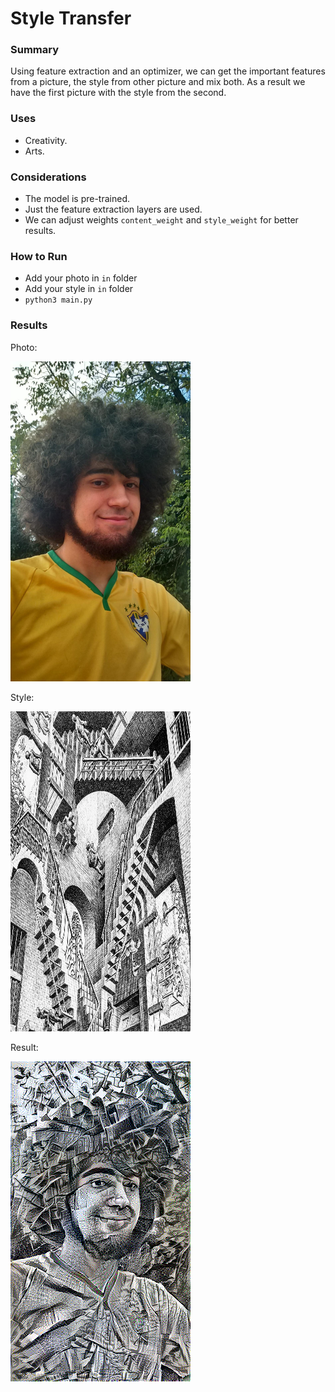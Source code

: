 # Style Transfer
### Summary
Using feature extraction and an optimizer, we can get the important features from a picture, the style from other picture and mix both. As a result we have the first picture with the style from the second.

### Uses
- Creativity.
- Arts.

### Considerations
- The model is pre-trained.
- Just the feature extraction layers are used.
- We can adjust weights `content_weight` and `style_weight` for better results.

### How to Run
- Add your photo in `in` folder
- Add your style in `in` folder
- `python3 main.py`

### Results
Photo:

<img src="https://github.com/vbatistella/CNN-style-transfer/blob/main/in/in_photo.jpg" width="288" height="512">

Style:

<img src="https://github.com/vbatistella/CNN-style-transfer/blob/main/in/in_style.png" width="288" height="512">

Result:

<img src="https://github.com/vbatistella/CNN-style-transfer/blob/main/out/out.png" width="288" height="512">